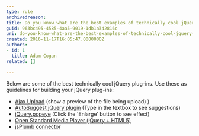 ```yaml
---
type: rule
archivedreason: 
title: Do you know what are the best examples of technically cool jQuery plug-ins?
guid: 963bc495-4585-4aa5-9019-1db1a342816c
uri: do-you-know-what-are-the-best-examples-of-technically-cool-jquery-plug-ins
created: 2016-11-17T16:05:47.0000000Z
authors:
- id: 1
  title: Adam Cogan
related: []

---
```


Below are some of the best technically cool jQuery plug-ins. Use these as guidelines for building your jQuery plug-ins:

* [Ajax Upload](http&#58;//www.zurb.com/playground/ajax_upload) (show a preview of the file being upload) )
* [AutoSuggest jQuery plugin](http&#58;//drew.tenderapp.com/kb/autosuggest-jquery-plugin) (Type in the textbox to see suggestions)
* [jQuery.popeye](http&#58;//www.avatar.co.nz/examples/jquery/popeye/) (Click the 'Enlarge' button to see effect)
* [Open Standard Media Player (jQuery + HTML5)](http&#58;//www.mediafront.org/project/osmplayer)
* [jsPlumb connector](http&#58;//morrisonpitt.com/jsPlumb/html/jquery/demo.html)


<!--endintro-->
